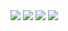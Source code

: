 <img src="https://github.com/musauyumaz/CSharp/blob/main/Gen%C3%A7ay%20Y%C4%B1ld%C4%B1z/Asp.NET%20Core%205.0%20E%C4%9Fitimi/40)%20Asp.NET%20Core%205.0%20-%20Custom%20Route%20Handler%20Nedir%20Nas%C4%B1l%20%C4%B0n%C5%9Fa%20Edilir/Ekran%20g%C3%B6r%C3%BCnt%C3%BCs%C3%BC%202022-07-30%20184600.png" width="auto">
<img src="https://github.com/musauyumaz/CSharp/blob/main/Gen%C3%A7ay%20Y%C4%B1ld%C4%B1z/Asp.NET%20Core%205.0%20E%C4%9Fitimi/40)%20Asp.NET%20Core%205.0%20-%20Custom%20Route%20Handler%20Nedir%20Nas%C4%B1l%20%C4%B0n%C5%9Fa%20Edilir/Ekran%20g%C3%B6r%C3%BCnt%C3%BCs%C3%BC%202022-07-30%20184713.png" width="auto">
<img src="https://github.com/musauyumaz/CSharp/blob/main/Gen%C3%A7ay%20Y%C4%B1ld%C4%B1z/Asp.NET%20Core%205.0%20E%C4%9Fitimi/40)%20Asp.NET%20Core%205.0%20-%20Custom%20Route%20Handler%20Nedir%20Nas%C4%B1l%20%C4%B0n%C5%9Fa%20Edilir/Ekran%20g%C3%B6r%C3%BCnt%C3%BCs%C3%BC%202022-07-30%20190616.png" width="auto">
<img src="https://github.com/musauyumaz/CSharp/blob/main/Gen%C3%A7ay%20Y%C4%B1ld%C4%B1z/Asp.NET%20Core%205.0%20E%C4%9Fitimi/40)%20Asp.NET%20Core%205.0%20-%20Custom%20Route%20Handler%20Nedir%20Nas%C4%B1l%20%C4%B0n%C5%9Fa%20Edilir/Ekran%20g%C3%B6r%C3%BCnt%C3%BCs%C3%BC%202022-07-30%20191125.png" width="auto">
